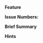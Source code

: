 
**Feature**

<implemented-feature>

**Issue Numbers:** <corresponding-issue-ids>

**Brief Summary**

<brief-summary>

**Hints**

<hints-on-the-code-for-reviewers>
